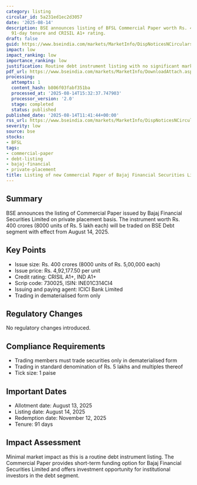 ```yaml
---
category: listing
circular_id: 5a231ed1ec2d3057
date: '2025-08-14'
description: BSE announces listing of BFSL Commercial Paper worth Rs. 400 crores with
  91-day tenure and CRISIL A1+ rating.
draft: false
guid: https://www.bseindia.com/markets/MarketInfo/DispNoticesNCirculars.aspx?Noticeid={F9167B71-5AAB-404E-B7C8-1758A9E95536}&noticeno=20250814-30&dt=08/14/2025&icount=30&totcount=59&flag=0
impact: low
impact_ranking: low
importance_ranking: low
justification: Routine debt instrument listing with no significant market impact
pdf_url: https://www.bseindia.com/markets/MarketInfo/DownloadAttach.aspx?id=20250814-30&attachedId=
processing:
  attempts: 1
  content_hash: b806f03fabf351ba
  processed_at: '2025-08-14T15:32:37.747903'
  processor_version: '2.0'
  stage: completed
  status: published
published_date: '2025-08-14T11:41:44+00:00'
rss_url: https://www.bseindia.com/markets/MarketInfo/DispNoticesNCirculars.aspx?Noticeid={F9167B71-5AAB-404E-B7C8-1758A9E95536}&noticeno=20250814-30&dt=08/14/2025&icount=30&totcount=59&flag=0
severity: low
source: bse
stocks:
- BFSL
tags:
- commercial-paper
- debt-listing
- bajaj-financial
- private-placement
title: Listing of new Commercial Paper of Bajaj Financial Securities Limited
---
```


## Summary

BSE announces the listing of Commercial Paper issued by Bajaj Financial Securities Limited on private placement basis. The instrument worth Rs. 400 crores (8000 units of Rs. 5 lakh each) will be traded on BSE Debt segment with effect from August 14, 2025.

## Key Points

- Issue size: Rs. 400 crores (8000 units of Rs. 5,00,000 each)
- Issue price: Rs. 4,92,177.50 per unit
- Credit rating: CRISIL A1+, IND A1+
- Scrip code: 730025, ISIN: INE01C314CI4
- Issuing and paying agent: ICICI Bank Limited
- Trading in dematerialised form only

## Regulatory Changes

No regulatory changes introduced.

## Compliance Requirements

- Trading members must trade securities only in dematerialised form
- Trading in standard denomination of Rs. 5 lakhs and multiples thereof
- Tick size: 1 paise

## Important Dates

- Allotment date: August 13, 2025
- Listing date: August 14, 2025
- Redemption date: November 12, 2025
- Tenure: 91 days

## Impact Assessment

Minimal market impact as this is a routine debt instrument listing. The Commercial Paper provides short-term funding option for Bajaj Financial Securities Limited and offers investment opportunity for institutional investors in the debt segment.